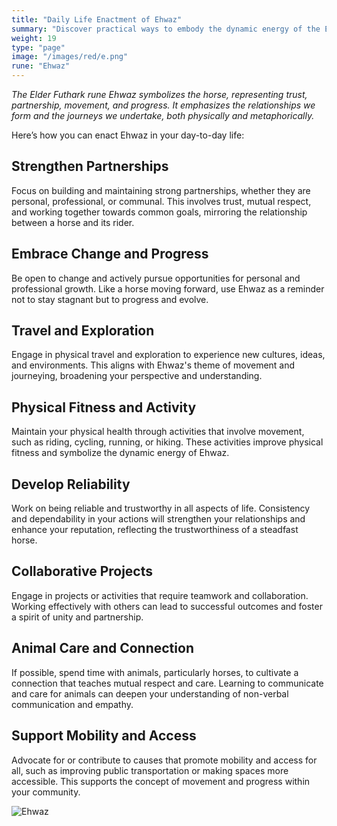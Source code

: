 ```yaml
---
title: "Daily Life Enactment of Ehwaz"
summary: "Discover practical ways to embody the dynamic energy of the Ehwaz rune in your daily life. Strengthen partnerships with trust and mutual respect, embrace change and progress, and engage in travel and exploration. Maintain physical fitness through movement, develop reliability, and participate in collaborative projects. Cultivate connections with animals, particularly horses, and support mobility and access for all. Harness Ehwaz's themes of movement, partnership, and progress to enhance your personal and communal growth."
weight: 19
type: "page"
image: "/images/red/e.png"
rune: "Ehwaz"
---
```


*The Elder Futhark rune Ehwaz symbolizes the horse, representing trust, partnership, movement, and progress. It emphasizes the relationships we form and the journeys we undertake, both physically and metaphorically.*

Here’s how you can enact Ehwaz in your day-to-day life:

## Strengthen Partnerships

Focus on building and maintaining strong partnerships, whether they are personal, professional, or communal. This involves trust, mutual respect, and working together towards common goals, mirroring the relationship between a horse and its rider.

## Embrace Change and Progress

Be open to change and actively pursue opportunities for personal and professional growth. Like a horse moving forward, use Ehwaz as a reminder not to stay stagnant but to progress and evolve.

## Travel and Exploration

Engage in physical travel and exploration to experience new cultures, ideas, and environments. This aligns with Ehwaz's theme of movement and journeying, broadening your perspective and understanding.

## Physical Fitness and Activity

Maintain your physical health through activities that involve movement, such as riding, cycling, running, or hiking. These activities improve physical fitness and symbolize the dynamic energy of Ehwaz.

## Develop Reliability

Work on being reliable and trustworthy in all aspects of life. Consistency and dependability in your actions will strengthen your relationships and enhance your reputation, reflecting the trustworthiness of a steadfast horse.

## Collaborative Projects

Engage in projects or activities that require teamwork and collaboration. Working effectively with others can lead to successful outcomes and foster a spirit of unity and partnership.

## Animal Care and Connection

If possible, spend time with animals, particularly horses, to cultivate a connection that teaches mutual respect and care. Learning to communicate and care for animals can deepen your understanding of non-verbal communication and empathy.

## Support Mobility and Access

Advocate for or contribute to causes that promote mobility and access for all, such as improving public transportation or making spaces more accessible. This supports the concept of movement and progress within your community.

![Ehwaz](/images/jelling/e.webp "Ehwaz")
